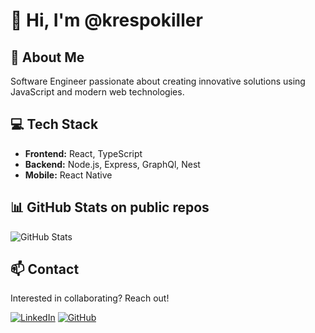 # 👋 Hi, I'm @krespokiller

## 🚀 About Me
Software Engineer passionate about creating innovative solutions using JavaScript and modern web technologies.

## 💻 Tech Stack
- **Frontend:** React, TypeScript
- **Backend:** Node.js, Express, GraphQl, Nest
- **Mobile:** React Native

## 📊 GitHub Stats on public repos
![GitHub Stats](https://github-readme-stats.vercel.app/api?username=krespokiller&show_icons=true&theme=radical)

## 📫 Contact
Interested in collaborating? Reach out!

[![LinkedIn](https://img.shields.io/badge/LinkedIn-0077B5?style=for-the-badge&logo=linkedin)](https://www.linkedin.com/in/david-vargas-krespokiller)
[![GitHub](https://img.shields.io/badge/GitHub-100000?style=for-the-badge&logo=github)](https://github.com/krespokiller)
